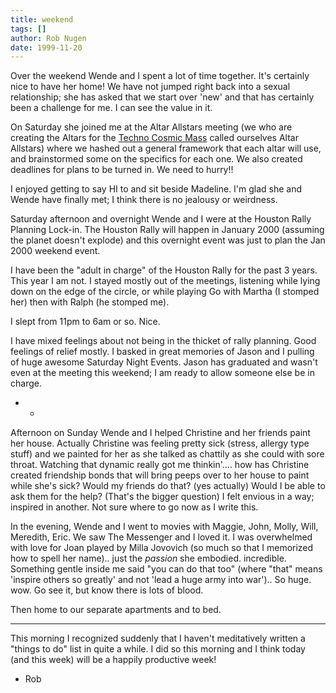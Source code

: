 ```yaml
---
title: weekend
tags: []
author: Rob Nugen
date: 1999-11-20
---
```


Over the weekend Wende and I spent a lot of time together.  It's
certainly nice to have her home!  We have not jumped right back into a
sexual relationship; she has asked that we start over 'new' and that
has certainly been a challenge for me.  I can see the value in it.

On Saturday she joined me at the Altar Allstars meeting (we who are
creating the Altars for the <a href="http://www.heartstormproductions.com">Techno Cosmic Mass</a>
called ourselves Altar Allstars) where we hashed out a general framework
that each altar will use, and brainstormed some on the specifics for
each one.  We also created deadlines for plans to be turned in.  We need
to hurry!!

I enjoyed getting to say HI to and sit beside Madeline.  I'm glad she
and Wende have finally met; I think there is no jealousy or weirdness.

Saturday afternoon and overnight Wende and I were at the Houston Rally
Planning Lock-in.  The Houston Rally will happen in January 2000
(assuming the planet doesn't explode) and this overnight event was
just to plan the Jan 2000 weekend event.

I have been the "adult in charge" of the Houston Rally for the past 3
years.  This year I am not.  I stayed mostly out of the meetings,
listening while lying down on the edge of the circle, or while playing
Go with Martha (I stomped her) then with Ralph (he stomped me).

I slept from 11pm to 6am or so.  Nice.

I have mixed feelings about not being in the thicket of rally
planning.  Good feelings of relief mostly. I basked in great memories
of Jason and I pulling of huge awesome Saturday Night Events.  Jason
has graduated and wasn't even at the meeting this weekend; I am ready
to allow someone else be in charge.

- -

Afternoon on Sunday Wende and I helped Christine and her friends paint
her house.  Actually Christine was feeling pretty sick (stress,
allergy type stuff) and we painted for her as she talked as chattily
as she could with sore throat.  Watching that dynamic really got me
thinkin'....  how has Christine created friendship bonds that will
bring peeps over to her house to paint while she's sick?  Would my
friends do that?  (yes actually) Would I be able to ask them for the
help?  (That's the bigger question) I felt envious in a way; inspired
in another.  Not sure where to go now as I write this.

In the evening, Wende and I went to movies with Maggie, John, Molly,
Will, Meredith, Eric.  We saw The Messenger and I loved it.  I was
overwhelmed with love for Joan played by Milla Jovovich (so much so
that I memorized how to spell her name).. just the <em>passion</em>
she embodied. incredible.  Something gentle inside me said "you can do
that too" (where "that" means 'inspire others so greatly' and not
'lead a huge army into war')..  So huge.  wow.  Go see it, but know
there is lots of blood.

Then home to our separate apartments and to bed.

- - -

This morning I recognized suddenly that I haven't meditatively written
a "things to do" list in quite a while.  I did so this morning and I
think today (and this week) will be a happily productive week!

- Rob




